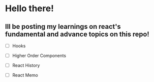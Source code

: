 # Hello there! 

## Ill be posting my learnings on react's fundamental and advance topics on this repo! 
- [ ] Hooks
- [ ] Higher Order Components
- [ ] React History 
- [ ] React Memo

